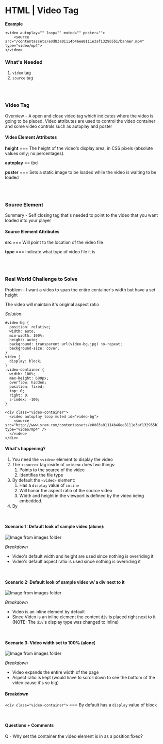 # HTML | Video Tag

**Example**

```
<video autoplay="" loop="" muted="" poster="">
    <source src="/contentassets/e0d83a01114b46ee8111e3af132965b1/banner.mp4" type="video/mp4">
</video>
```

### What's Needed

1. `video` tag
1. `source` tag

<br><br>

### Video Tag
Overview - A open and close video tag which indicates where the video is going to be placed. Video attributes are used to control the video container and some video controls such as autoplay and poster

#### Video Element Attributes

**height** === The height of the video's display area, in CSS pixels (absolute values only; no percentages).

**autoplay** == tbd  

**poster** === Sets a static image to be loaded while the video is waiting to be loaded

<br><br>

### Source Element
Summary - Self closing tag that's needed to point to the video that you want loaded into your player

#### Source Element Attributes

**src** === Will point to the location of the video file

**type** === Indicate what type of video file it is

<br><br>

### Real World Challenge to Solve
Problem - I want a video to span the entire container's width but have a set height

The video will maintain it's original aspect ratio

*Solution*  

```
#video-bg {
  position: relative;
  width: auto;
  min-width: 100%;
  height: auto;
  background: transparent url(video-bg.jpg) no-repeat;
  background-size: cover;
}
video {
  display: block;
}
.video-container {
  width: 100%;
  max-height: 600px;
  overflow: hidden;
  position: fixed;
  top: 0;
  right: 0;
  z-index: -100;
}

<div class="video-container">
  <video autoplay loop muted id="video-bg">
    <source src="http://www.sram.com/contentassets/e0d83a01114b46ee8111e3af132965b1/banner.mp4" type="video/mp4" />
  </video>
</div>
```

#### What's happening?
1. You need the `<video>` element to display the video
1. The `<source>` tag inside of `<video>` does two things:
    1. Points to the source of the video
    1. Identifies the file type
1. By default the `<video>` element: 
    1. Has a `display` value of `inline`
    1. Will honor the aspect ratio of the source video
    1. Width and height in the viewport is defined by the video being embedded.
1. By 


<br>

#### Scenario 1: Default look of sample video (alone):  
   ![Image from images folder](~@source/images/frontend-development/html/video-element/html_video-element_default-view.png)

   *Breakdown*
   - Video's default width and height are used since nothing is overriding it
   - Video's default aspect ratio is used since nothing is overriding it 


<br>

#### Scenario 2: Default look of sample video w/ a div next to it  
![Image from images folder](~@source/images/frontend-development/html/video-element/html_video-element_default-view-w-div.png)

*Breakdown*
- Video is an inline element by default
- Since Video is an inline element the content `div` is placed right next to it (NOTE: The `div`'s display type was changed to inline)

<br>

#### Scenario 3: Video width set to 100% (alone)  
![Image from images folder](~@source/images/frontend-development/html/video-element/html_video-element_width-100-percent.png)

*Breakdown*
- Video expands the entire width of the page
- Aspect ratio is kept (would have to scroll down to see the bottom of the video cause it's so big)

#### Breakdown

`<div class="video-container">` === By default has a `display` value of block


<br>

#### Questions + Comments

Q - Why set the container the video element is in as a position:fixed?